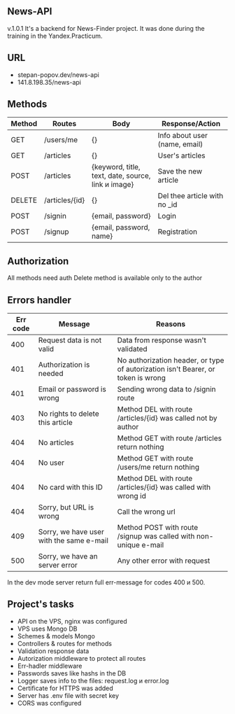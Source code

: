 News-API
-----------
v.1.0.1
It's a backend for News-Finder project.
It was done during the training in the Yandex.Practicum.


URL
-----------
- stepan-popov.dev/news-api
- 141.8.198.35/news-api


Methods
-----------
| **Method** | **Routes**      |  **Body**			        		      			  |  **Response/Action**                                  |
|------------|-----------------|------------------------------------------------------|-------------------------------------------------------|
|   GET      |   /users/me     |  {} 											      |  Info about user (name, email)                        |
|   GET      |   /articles     |  {} 		  									      |  User's articles                                      |
|   POST     |   /articles     |  {keyword, title, text, date, source, link и image}  |  Save the new article                                 |
|   DELETE   |   /articles/{id}|  {} 	          				      				  |  Del thee article with  по _id                        |
|   POST     |   /signin       |  {email, password}				      				  |  Login			      			                      |
|   POST     |   /signup	   |  {email, password, name}  							  |  Registration                                         |


Authorization
-----------
All methods need auth
Delete method is available only to the author


Errors handler
-----------

| **Err code**    |  **Message**                        		|  **Reasons**    		                 					 					 		   |  
|-----------------|---------------------------------------------|------------------------------------------------------------------------------------------|
|   400	          |  Request data is not valid          		|  Data from response wasn't validated 						     	                       |
|   401           |  Authorization is needed               		|  No authorization header, or type of autorization isn't Bearer, or token is wrong        |
|   401           |  Email or password is wrong         		|  Sending wrong data to /signin route                                                     |
|   403           |  No rights to delete this article   		|  Method DEL with route /articles/{id} was called not by author     	  	 	  		   |
|   404           |  No articles    			         		|  Method GET with route /articles return nothing							               |
|   404           |  No user            			       		|  Method GET with route /users/me return nothing			   	 	   		               |
|   404           |  No card with this ID       	       		|  Method DEL with route /articles/{id} was called with wrong id		   	 	   		   |
|   404           |  Sorry, but URL is wrong	      		 	|  Call the wrong url					   	 	   					            		   |
|   409           |  Sorry, we have user with the same e-mail 	|  Method POST with route /signup was called with non-unique e-mail	  	 	   			   |
|   500           |  Sorry, we have an server error    	  		|  Any other error with request				 	 	  						   |

In the dev mode server return full err-message for codes 400 и 500.

Project's tasks
-----------

- API on the VPS, nginx was configured
- VPS uses Mongo DB
- Schemes & models Mongo
- Controllers & routes for methods
- Validation response data
- Autorization middleware to protect all routes
- Err-hadler middleware
- Passwords saves like hashs in the DB
- Logger saves info to the files: request.log и error.log 
- Сertificate for HTTPS was added 
- Server has .env file with secret key
- CORS was configured